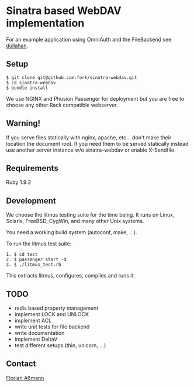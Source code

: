# Sinatra based WebDAV implementation

For an example application using OmniAuth and the FileBackend see
[dullahan](https://github.com/fork/farmfacts/tree/master/dullahan).

## Setup

    $ git clone git@github.com:fork/sinatra-webdav.git
    $ cd sinatra-webdav
    $ bundle install

We use NGINX and Phusion Passenger for deployment but you are free to choose
any other Rack compatible webserver.


## Warning!

If you serve files statically with nginx, apache, etc... don't make their
location the document root.
If you need them to be served statically instead use another server instance
w/o sinatra-webdav or enable X-Sendfile.


## Requirements

Ruby 1.9.2


## Development

We choose the litmus testing suite for the time being. It runs on Linux,
Solaris, FreeBSD, CygWin, and many other Unix systems.

You need a working build system (autoconf, make, ...).

To run the litmus test suite:

    1. $ cd test
    2. $ passenger start -d
    3. $ ./litmus_test.rb

This extracts litmus, configures, compiles and runs it.


## TODO

* redis based property management
* implement LOCK and UNLOCK
* implement ACL
* write unit tests for file backend
* write documentation
* implement DeltaV
* test different setups (thin, unicorn, ...)


## Contact

[Florian Aßmann](mailto:fassmann@fork.de)
